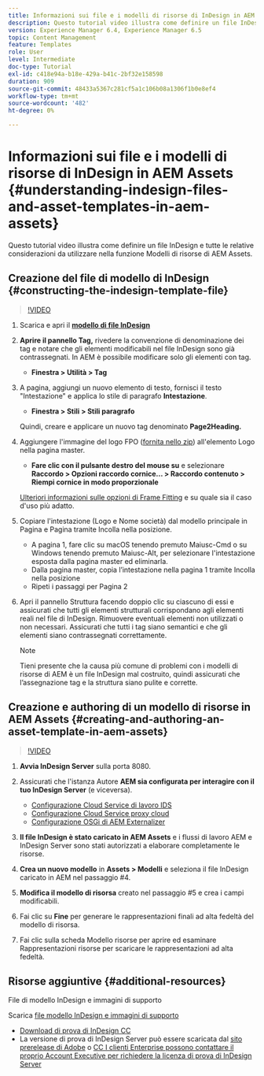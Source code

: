 ```yaml
---
title: Informazioni sui file e i modelli di risorse di InDesign in AEM Assets
description: Questo tutorial video illustra come definire un file InDesign e tutte le relative considerazioni da utilizzare nella funzione Modelli di risorse di AEM Assets.
version: Experience Manager 6.4, Experience Manager 6.5
topic: Content Management
feature: Templates
role: User
level: Intermediate
doc-type: Tutorial
exl-id: c418e94a-b18e-429a-b41c-2bf32e158598
duration: 909
source-git-commit: 48433a5367c281cf5a1c106b08a1306f1b0e8ef4
workflow-type: tm+mt
source-wordcount: '482'
ht-degree: 0%

---
```


# Informazioni sui file e i modelli di risorse di InDesign in AEM Assets {#understanding-indesign-files-and-asset-templates-in-aem-assets}

Questo tutorial video illustra come definire un file InDesign e tutte le relative considerazioni da utilizzare nella funzione Modelli di risorse di AEM Assets.

## Creazione del file di modello di InDesign {#constructing-the-indesign-template-file}

>[!VIDEO](https://video.tv.adobe.com/v/19293?quality=12&learn=on)

1. Scarica e apri il [**modello di file InDesign**](assets/asset-templates-tutorial-video--supporting-files.zip)
2. **Aprire il pannello Tag,** rivedere la convenzione di denominazione dei tag e notare che gli elementi modificabili nel file InDesign sono già contrassegnati. In AEM è possibile modificare solo gli elementi con tag.

   * **Finestra > Utilità > Tag**

3. A pagina, aggiungi un nuovo elemento di testo, fornisci il testo &quot;Intestazione&quot; e applica lo stile di paragrafo **Intestazione**.

   * **Finestra > Stili > Stili paragrafo**

   Quindi, creare e applicare un nuovo tag denominato **Page2Heading.**

4. Aggiungere l&#39;immagine del logo FPO ([fornita nello zip](assets/asset-templates-tutorial-video--supporting-files.zip)) all&#39;elemento Logo nella pagina master.

   * **Fare clic con il pulsante destro del mouse su** e selezionare **Raccordo > Opzioni raccordo cornice... > Raccordo contenuto > Riempi cornice in modo proporzionale**

   [Ulteriori informazioni sulle opzioni di Frame Fitting](https://helpx.adobe.com/it/indesign/using/frames-objects.html#fitting_objects_to_frames) e su quale sia il caso d&#39;uso più adatto.

5. Copiare l&#39;intestazione (Logo e Nome società) dal modello principale in Pagina e Pagina tramite Incolla nella posizione.

   * A pagina 1, fare clic su macOS tenendo premuto Maiusc-Cmd o su Windows tenendo premuto Maiusc-Alt, per selezionare l&#39;intestazione esposta dalla pagina master ed eliminarla.
   * Dalla pagina master, copia l’intestazione nella pagina 1 tramite Incolla nella posizione
   * Ripeti i passaggi per Pagina 2

6. Apri il pannello Struttura facendo doppio clic su ciascuno di essi e assicurati che tutti gli elementi strutturali corrispondano agli elementi reali nel file di InDesign. Rimuovere eventuali elementi non utilizzati o non necessari. Assicurati che tutti i tag siano semantici e che gli elementi siano contrassegnati correttamente.

   >[!NOTE]
   >
   >Tieni presente che la causa più comune di problemi con i modelli di risorse di AEM è un file InDesign mal costruito, quindi assicurati che l’assegnazione tag e la struttura siano pulite e corrette.

## Creazione e authoring di un modello di risorse in AEM Assets {#creating-and-authoring-an-asset-template-in-aem-assets}

>[!VIDEO](https://video.tv.adobe.com/v/19294?quality=12&learn=on)

1. **Avvia InDesign Server** sulla porta 8080.
2. Assicurati che l&#39;istanza Autore **AEM sia configurata per interagire con il tuo InDesign Server** (e viceversa).

   * [Configurazione Cloud Service di lavoro IDS](http://localhost:4502/etc/cloudservices/proxy/ids.html)
   * [Configurazione Cloud Service proxy cloud](http://localhost:4502/etc/cloudservices/proxy.html)
   * [Configurazione OSGi di AEM Externalizer](http://localhost:4502/system/console/configMgr)

3. **Il file InDesign è stato caricato in AEM Assets** e i flussi di lavoro AEM e InDesign Server sono stati autorizzati a elaborare completamente le risorse.
4. **Crea un nuovo modello** in **Assets > Modelli** e seleziona il file InDesign caricato in AEM nel passaggio #4.
5. **Modifica il modello di risorsa** creato nel passaggio #5 e crea i campi modificabili.
6. Fai clic su **Fine** per generare le rappresentazioni finali ad alta fedeltà del modello di risorsa.
7. Fai clic sulla scheda Modello risorse per aprire ed esaminare Rappresentazioni risorse per scaricare le rappresentazioni ad alta fedeltà.

## Risorse aggiuntive {#additional-resources}

File di modello InDesign e immagini di supporto

Scarica [file modello InDesign e immagini di supporto](assets/asset-templates-tutorial-video--supporting-files-1.zip)

* [Download di prova di InDesign CC](https://creative.adobe.com/products/download/indesign)
* La versione di prova di InDesign Server può essere scaricata dal [sito prerelease di Adobe](https://www.adobeprerelease.com/) o [CC I clienti Enterprise possono contattare il proprio Account Executive per richiedere la licenza di prova di InDesign Server](https://www.adobe.com/products/indesignserver/faq.html)
